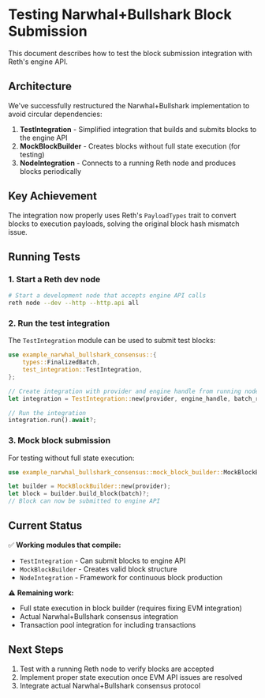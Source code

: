# Testing Narwhal+Bullshark Block Submission

This document describes how to test the block submission integration with Reth's engine API.

## Architecture

We've successfully restructured the Narwhal+Bullshark implementation to avoid circular dependencies:

1. **TestIntegration** - Simplified integration that builds and submits blocks to the engine API
2. **MockBlockBuilder** - Creates blocks without full state execution (for testing)
3. **NodeIntegration** - Connects to a running Reth node and produces blocks periodically

## Key Achievement

The integration now properly uses Reth's `PayloadTypes` trait to convert blocks to execution payloads, solving the original block hash mismatch issue.

## Running Tests

### 1. Start a Reth dev node

```bash
# Start a development node that accepts engine API calls
reth node --dev --http --http.api all
```

### 2. Run the test integration

The `TestIntegration` module can be used to submit test blocks:

```rust
use example_narwhal_bullshark_consensus::{
    types::FinalizedBatch,
    test_integration::TestIntegration,
};

// Create integration with provider and engine handle from running node
let integration = TestIntegration::new(provider, engine_handle, batch_receiver);

// Run the integration
integration.run().await?;
```

### 3. Mock block submission

For testing without full state execution:

```rust
use example_narwhal_bullshark_consensus::mock_block_builder::MockBlockBuilder;

let builder = MockBlockBuilder::new(provider);
let block = builder.build_block(batch)?;
// Block can now be submitted to engine API
```

## Current Status

✅ **Working modules that compile:**
- `TestIntegration` - Can submit blocks to engine API
- `MockBlockBuilder` - Creates valid block structure
- `NodeIntegration` - Framework for continuous block production

⚠️ **Remaining work:**
- Full state execution in block builder (requires fixing EVM integration)
- Actual Narwhal+Bullshark consensus integration
- Transaction pool integration for including transactions

## Next Steps

1. Test with a running Reth node to verify blocks are accepted
2. Implement proper state execution once EVM API issues are resolved
3. Integrate actual Narwhal+Bullshark consensus protocol